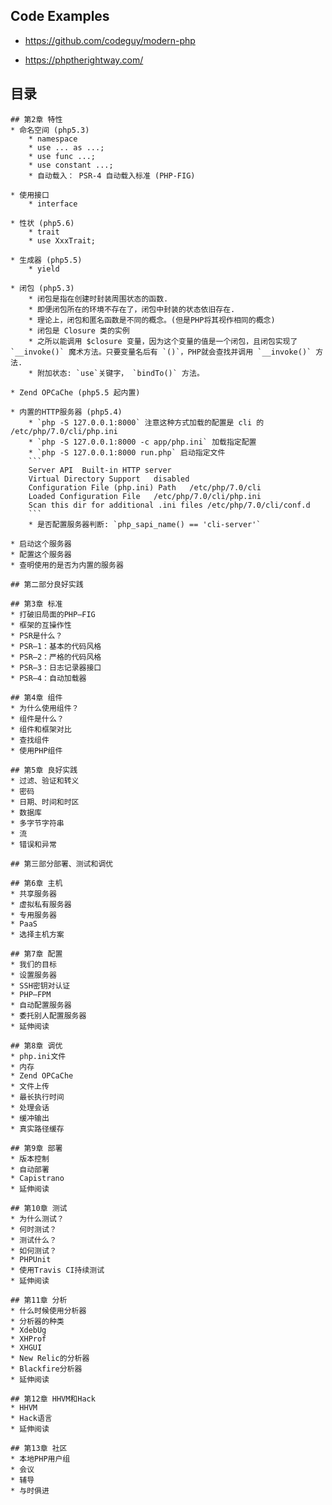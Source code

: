 ## Code Examples
* https://github.com/codeguy/modern-php

* https://phptherightway.com/

## 目录
```
## 第2章 特性
* 命名空间 (php5.3)
    * namespace
    * use ... as ...;
    * use func ...;
    * use constant ...;
    * 自动载入： PSR-4 自动载入标准 (PHP-FIG)

* 使用接口
    * interface

* 性状 (php5.6)
    * trait
    * use XxxTrait;

* 生成器 (php5.5)
    * yield

* 闭包 (php5.3)
    * 闭包是指在创建时封装周围状态的函数.
    * 即便闭包所在的环境不存在了，闭包中封装的状态依旧存在.
    * 理论上，闭包和匿名函数是不同的概念。(但是PHP将其视作相同的概念)
    * 闭包是 Closure 类的实例
    * 之所以能调用 $closure 变量，因为这个变量的值是一个闭包，且闭包实现了 `__invoke()` 魔术方法。只要变量名后有 `()`，PHP就会查找并调用 `__invoke()` 方法.
    * 附加状态: `use`关键字， `bindTo()` 方法。

* Zend OPCaChe (php5.5 起内置)

* 内置的HTTP服务器 (php5.4)
    * `php -S 127.0.0.1:8000` 注意这种方式加载的配置是 cli 的 /etc/php/7.0/cli/php.ini
    * `php -S 127.0.0.1:8000 -c app/php.ini` 加载指定配置
    * `php -S 127.0.0.1:8000 run.php` 启动指定文件
    ```
    Server API	Built-in HTTP server
    Virtual Directory Support	disabled
    Configuration File (php.ini) Path	/etc/php/7.0/cli
    Loaded Configuration File	/etc/php/7.0/cli/php.ini
    Scan this dir for additional .ini files	/etc/php/7.0/cli/conf.d
    ```
    * 是否配置服务器判断: `php_sapi_name() == 'cli-server'`

* 启动这个服务器
* 配置这个服务器
* 查明使用的是否为内置的服务器

## 第二部分良好实践

## 第3章 标准
* 打破旧局面的PHP—FIG
* 框架的互操作性
* PSR是什么？
* PSR—1：基本的代码风格
* PSR—2：严格的代码风格
* PSR—3：日志记录器接口
* PSR—4：自动加载器

## 第4章 组件
* 为什么使用组件？
* 组件是什么？
* 组件和框架对比
* 查找组件
* 使用PHP组件

## 第5章 良好实践
* 过滤、验证和转义
* 密码
* 日期、时间和时区
* 数据库
* 多字节字符串
* 流
* 错误和异常

## 第三部分部署、测试和调优

## 第6章 主机
* 共享服务器
* 虚拟私有服务器
* 专用服务器
* PaaS
* 选择主机方案

## 第7章 配置
* 我们的目标
* 设置服务器
* SSH密钥对认证
* PHP—FPM
* 自动配置服务器
* 委托别人配置服务器
* 延伸阅读

## 第8章 调优
* php.ini文件
* 内存
* Zend OPCaChe
* 文件上传
* 最长执行时间
* 处理会话
* 缓冲输出
* 真实路径缓存

## 第9章 部署
* 版本控制
* 自动部署
* Capistrano
* 延伸阅读

## 第10章 测试
* 为什么测试？
* 何时测试？
* 测试什么？
* 如何测试？
* PHPUnit
* 使用Travis CI持续测试
* 延伸阅读

## 第11章 分析
* 什么时候使用分析器
* 分析器的种类
* XdebUg
* XHProf
* XHGUI
* New Relic的分析器
* Blackfire分析器
* 延伸阅读

## 第12章 HHVM和Hack
* HHVM
* Hack语言
* 延伸阅读

## 第13章 社区
* 本地PHP用户组
* 会议
* 辅导
* 与时俱进
```
